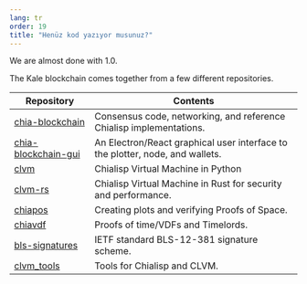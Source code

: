 ```yaml
---
lang: tr
order: 19
title: "Henüz kod yazıyor musunuz?"
---
```


We are almost done with 1.0.

The Kale blockchain comes together from a few different repositories.

| Repository                                                                 | Contents                                                                      |
|----------------------------------------------------------------------------|-------------------------------------------------------------------------------|
| [chia-blockchain](https://github.com/Kale-Network/kale-blockchain)         | Consensus code, networking, and reference Chialisp implementations.           |
| [chia-blockchain-gui](https://github.com/Kale-Network/kale-blockchain-gui) | An Electron/React graphical user interface to the plotter, node, and wallets. |
| [clvm](https://github.com/Chia-Network/clvm)                               | Chialisp Virtual Machine in Python                                            |
| [clvm-rs](https://github.com/Chia-Network/clvm_rs)                         | Chialisp Virtual Machine in Rust for security and performance.                |
| [chiapos](https://github.com/Chia-Network/chiapos)                         | Creating plots and verifying Proofs of Space.                                 |
| [chiavdf](https://github.com/Chia-Network/chiavdf)                         | Proofs of time/VDFs and Timelords.                                            |
| [bls-signatures](https://github.com/Chia-Network/bls-signatures)           | IETF standard BLS-12-381 signature scheme.                                    |
| [clvm_tools](https://github.com/Chia-Network/clvm_tools)                   | Tools for Chialisp and CLVM.                                                  |
